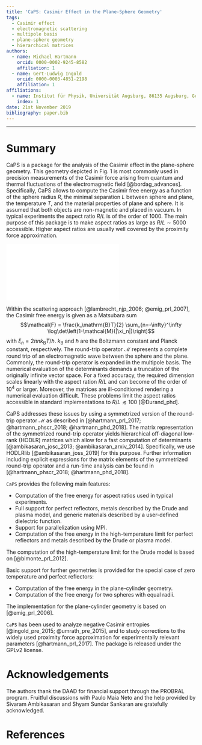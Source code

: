 ```yaml
---
title: 'CaPS: Casimir Effect in the Plane-Sphere Geometry'
tags:
  - Casimir effect
  - electromagnetic scattering
  - multipole basis
  - plane-sphere geometry
  - hierarchical matrices
authors:
  - name: Michael Hartmann
    orcid: 0000-0002-9245-8582
    affiliation: 1
  - name: Gert-Ludwig Ingold
    orcid: 0000-0003-4851-2198
    affiliation: 1
affiliations:
  - name: Institut für Physik, Universität Augsburg, 86135 Augsburg, Germany
    index: 1
date: 21st November 2019
bibliography: paper.bib
---
```


----------------------

# Summary

CaPS is a package for the analysis of the Casimir effect in the plane-sphere
geometry. This geometry depicted in Fig. 1 is most commonly used in precision
measurements of the Casimir force arising from quantum and thermal fluctuations
of the electromagnetic field [@bordag_advances]. Specifically, CaPS allows to
compute the Casimir free energy as a function of the sphere radius $R$, the
minimal separation $L$ between sphere and plane, the temperature $T$, and the
material properties of plane and sphere. It is assumed that both objects are
non-magnetic and placed in vacuum. In typical experiments the aspect ratio
$R/L$ is of the order of 1000. The main purpose of this package is to
make aspect ratios as large as $R/L\sim5000$ accessible. Higher aspect ratios
are usually well covered by the proximity force approximation.

![Geometry of the plane-sphere setup: A sphere with radius $R$ is separated by
the distance $L$ from an infinitely extended plate. In typical experiments,
the aspect ratio $R/L$ is about three orders of magnitude larger than
shown here.](geometry.pdf)

Within the scattering approach [@lambrecht_njp_2006; @emig_prl_2007], the
Casimir free energy is given as a Matsubara sum $$\mathcal{F} =
\frac{k_\mathrm{B}T}{2} \sum_{n=-\infty}^\infty
\log\det\left(1-\mathcal{M}(|\xi_n|)\right)$$ with $\xi_n=2\pi n
k_\mathrm{B}T/\hbar$. $k_\mathrm{B}$ and $\hbar$ are the Boltzmann constant and
Planck constant, respectively. The round-trip operator $\mathcal{M}$ represents
a complete round trip of an electromagnetic wave between the sphere and the
plane. Commonly, the round-trip operator is expanded in the multipole basis.
The numerical evaluation of the determinants demands a truncation of the
originally infinite vector space. For a fixed accuracy, the required dimension
scales linearly with the aspect ration $R/L$ and can become of the order of
$10^4$ or larger. Moreover, the matrices are ill-conditioned rendering a
numerical evaluation difficult. These problems limit the aspect ratios
accessible in standard implementations to $R/L\lesssim100$ [@Durand_phd].

CaPS addresses these issues by using a symmetrized version of the round-trip
operator $\mathcal{M}$ as described in [@hartmann_prl_2017;
@hartmann_phscr_2018; @hartmann_phd_2018]. The matrix representation of the
symmetrized round-trip operator yields hierarchical off-diagonal low-rank
(HODLR) matrices which allow for a fast computation of determinants
[@ambikasaran_josc_2013; @ambikasaran_arxiv_2014]. Specifically, we use
HODLRlib [@ambikasaran_joss_2019] for this purpose. Further information
including explicit expressions for the matrix elements of the symmetrized
round-trip operator and a run-time analysis can be found in
[@hartmann_phscr_2018; @hartmann_phd_2018].

``CaPS`` provides the following main features:

 - Computation of the free energy for aspect ratios used in typical experiments.
 - Full support for perfect reflectors, metals described by the Drude and plasma model, and generic materials described by a user-defined dielectric function.
 - Support for parallelization using MPI.
 - Computation of the free energy in the high-temperature limit for perfect reflectors and metals described by the Drude or plasma model.

The computation of the high-temperature limit for the Drude model is based on
[@bimonte_prl_2012].

Basic support for further geometries is provided for the special case of zero
temperature and perfect reflectors:

 - Computation of the free energy in the plane-cylinder geometry.
 - Computation of the free energy for two spheres with equal radii.

The implementation for the plane-cylinder geometry is based on [@emig_prl_2006].

``CaPS`` has been used to analyze negative Casimir entropies [@ingold_pre_2015;
@umrath_pre_2015], and to study corrections to the widely used proximity force
approximation for experimentally relevant parameters [@hartmann_prl_2017]. The
package is released under the GPLv2 license.

# Acknowledgements

The authors thank the DAAD for financial support through the PROBRAL program.
Fruitful discussions with Paulo Maia Neto and the help provided by 
Sivaram Ambikasaran and Shyam Sundar Sankaran are gratefully acknowledged.

# References

